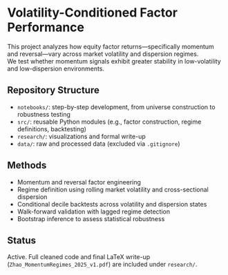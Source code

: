 # Volatility-Conditioned Factor Performance

This project analyzes how equity factor returns—specifically momentum and reversal—vary across market volatility and dispersion regimes.  
We test whether momentum signals exhibit greater stability in low-volatility and low-dispersion environments.

## Repository Structure

- `notebooks/`: step-by-step development, from universe construction to robustness testing  
- `src/`: reusable Python modules (e.g., factor construction, regime definitions, backtesting)  
- `research/`: visualizations and formal write-up  
- `data/`: raw and processed data (excluded via `.gitignore`)  

## Methods

- Momentum and reversal factor engineering  
- Regime definition using rolling market volatility and cross-sectional dispersion  
- Conditional decile backtests across volatility and dispersion states  
- Walk-forward validation with lagged regime detection  
- Bootstrap inference to assess statistical robustness  

## Status

Active. Full cleaned code and final LaTeX write-up (`Zhao_MomentumRegimes_2025_v1.pdf`) are included under `research/`.
